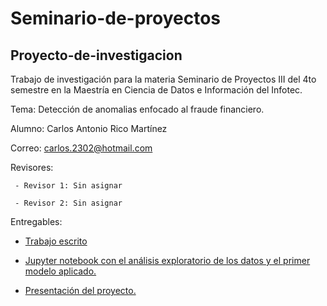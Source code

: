 # Seminario-de-proyectos

## Proyecto-de-investigacion
Trabajo de investigación para la materia Seminario de Proyectos III del 4to semestre en la Maestría en Ciencia de Datos e Información del Infotec.

Tema: Detección de anomalias enfocado al fraude financiero.

Alumno: Carlos Antonio Rico Martínez

Correo: carlos.2302@hotmail.com

Revisores:

     - Revisor 1: Sin asignar
     
     - Revisor 2: Sin asignar   
     
Entregables:
- [Trabajo escrito](escrito/CARM_PT_ENTREGA1.pdf) 

- [Jupyter notebook con el análisis exploratorio de los datos y el primer modelo aplicado.](codigo/U1_AB_CARM.pdf)  
     
- [Presentación del proyecto.](https://youtu.be/IhFIr61x26k)
